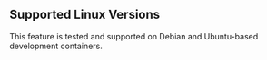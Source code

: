 <!-- markdownlint-disable MD041 -->

## Supported Linux Versions

This feature is tested and supported on Debian and Ubuntu-based development containers.
